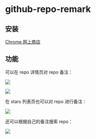 # github-repo-remark

## 安装

[Chrome 网上商店](https://chrome.google.com/webstore/detail/pkepkgjchpahghcfdmdokoonapagblem/publish-delayed)

## 功能

可以在 repo 详情页对 repo 备注：

![](./screenshots/github-remarks-0.png)

![](./screenshots/github-remarks-1.png)

在 stars 列表页也可以对 repo 进行备注：

![](./screenshots/github-remarks-2.png)

还可以根据自己的备注搜索 repo：

![](./screenshots/github-remarks-3.png)